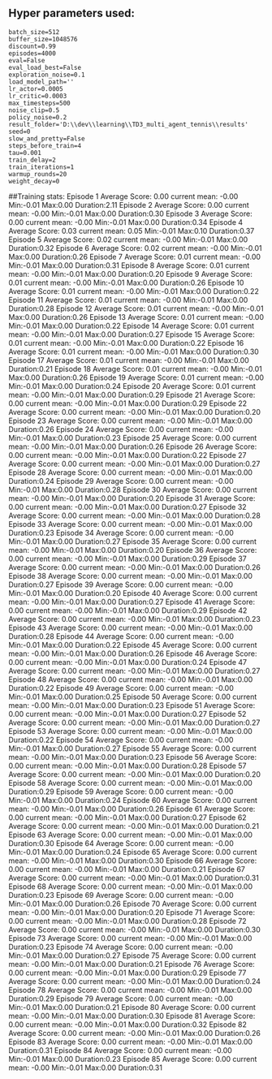 ## Hyper parameters used:
	batch_size=512
	buffer_size=1048576
	discount=0.99
	episodes=4000
	eval=False
	eval_load_best=False
	exploration_noise=0.1
	load_model_path=''
	lr_actor=0.0005
	lr_critic=0.0003
	max_timesteps=500
	noise_clip=0.5
	policy_noise=0.2
	result_folder='D:\\dev\\learning\\TD3_multi_agent_tennis\\results'
	seed=0
	slow_and_pretty=False
	steps_before_train=4
	tau=0.001
	train_delay=2
	train_iterations=1
	warmup_rounds=20
	weight_decay=0
##Training stats:
	Episode 1	Average Score: 0.00 	 current mean: -0.00	 Min:-0.01	Max:0.00	Duration:2.11
	Episode 2	Average Score: 0.00 	 current mean: -0.00	 Min:-0.01	Max:0.00	Duration:0.30
	Episode 3	Average Score: 0.00 	 current mean: -0.00	 Min:-0.01	Max:0.00	Duration:0.34
	Episode 4	Average Score: 0.03 	 current mean: 0.05	 Min:-0.01	Max:0.10	Duration:0.37
	Episode 5	Average Score: 0.02 	 current mean: -0.00	 Min:-0.01	Max:0.00	Duration:0.32
	Episode 6	Average Score: 0.02 	 current mean: -0.00	 Min:-0.01	Max:0.00	Duration:0.26
	Episode 7	Average Score: 0.01 	 current mean: -0.00	 Min:-0.01	Max:0.00	Duration:0.31
	Episode 8	Average Score: 0.01 	 current mean: -0.00	 Min:-0.01	Max:0.00	Duration:0.20
	Episode 9	Average Score: 0.01 	 current mean: -0.00	 Min:-0.01	Max:0.00	Duration:0.26
	Episode 10	Average Score: 0.01 	 current mean: -0.00	 Min:-0.01	Max:0.00	Duration:0.22
	Episode 11	Average Score: 0.01 	 current mean: -0.00	 Min:-0.01	Max:0.00	Duration:0.28
	Episode 12	Average Score: 0.01 	 current mean: -0.00	 Min:-0.01	Max:0.00	Duration:0.26
	Episode 13	Average Score: 0.01 	 current mean: -0.00	 Min:-0.01	Max:0.00	Duration:0.22
	Episode 14	Average Score: 0.01 	 current mean: -0.00	 Min:-0.01	Max:0.00	Duration:0.27
	Episode 15	Average Score: 0.01 	 current mean: -0.00	 Min:-0.01	Max:0.00	Duration:0.22
	Episode 16	Average Score: 0.01 	 current mean: -0.00	 Min:-0.01	Max:0.00	Duration:0.30
	Episode 17	Average Score: 0.01 	 current mean: -0.00	 Min:-0.01	Max:0.00	Duration:0.21
	Episode 18	Average Score: 0.01 	 current mean: -0.00	 Min:-0.01	Max:0.00	Duration:0.26
	Episode 19	Average Score: 0.01 	 current mean: -0.00	 Min:-0.01	Max:0.00	Duration:0.24
	Episode 20	Average Score: 0.01 	 current mean: -0.00	 Min:-0.01	Max:0.00	Duration:0.29
	Episode 21	Average Score: 0.00 	 current mean: -0.00	 Min:-0.01	Max:0.00	Duration:0.29
	Episode 22	Average Score: 0.00 	 current mean: -0.00	 Min:-0.01	Max:0.00	Duration:0.20
	Episode 23	Average Score: 0.00 	 current mean: -0.00	 Min:-0.01	Max:0.00	Duration:0.26
	Episode 24	Average Score: 0.00 	 current mean: -0.00	 Min:-0.01	Max:0.00	Duration:0.23
	Episode 25	Average Score: 0.00 	 current mean: -0.00	 Min:-0.01	Max:0.00	Duration:0.26
	Episode 26	Average Score: 0.00 	 current mean: -0.00	 Min:-0.01	Max:0.00	Duration:0.22
	Episode 27	Average Score: 0.00 	 current mean: -0.00	 Min:-0.01	Max:0.00	Duration:0.27
	Episode 28	Average Score: 0.00 	 current mean: -0.00	 Min:-0.01	Max:0.00	Duration:0.24
	Episode 29	Average Score: 0.00 	 current mean: -0.00	 Min:-0.01	Max:0.00	Duration:0.28
	Episode 30	Average Score: 0.00 	 current mean: -0.00	 Min:-0.01	Max:0.00	Duration:0.20
	Episode 31	Average Score: 0.00 	 current mean: -0.00	 Min:-0.01	Max:0.00	Duration:0.27
	Episode 32	Average Score: 0.00 	 current mean: -0.00	 Min:-0.01	Max:0.00	Duration:0.28
	Episode 33	Average Score: 0.00 	 current mean: -0.00	 Min:-0.01	Max:0.00	Duration:0.23
	Episode 34	Average Score: 0.00 	 current mean: -0.00	 Min:-0.01	Max:0.00	Duration:0.27
	Episode 35	Average Score: 0.00 	 current mean: -0.00	 Min:-0.01	Max:0.00	Duration:0.20
	Episode 36	Average Score: 0.00 	 current mean: -0.00	 Min:-0.01	Max:0.00	Duration:0.29
	Episode 37	Average Score: 0.00 	 current mean: -0.00	 Min:-0.01	Max:0.00	Duration:0.26
	Episode 38	Average Score: 0.00 	 current mean: -0.00	 Min:-0.01	Max:0.00	Duration:0.27
	Episode 39	Average Score: 0.00 	 current mean: -0.00	 Min:-0.01	Max:0.00	Duration:0.20
	Episode 40	Average Score: 0.00 	 current mean: -0.00	 Min:-0.01	Max:0.00	Duration:0.27
	Episode 41	Average Score: 0.00 	 current mean: -0.00	 Min:-0.01	Max:0.00	Duration:0.29
	Episode 42	Average Score: 0.00 	 current mean: -0.00	 Min:-0.01	Max:0.00	Duration:0.23
	Episode 43	Average Score: 0.00 	 current mean: -0.00	 Min:-0.01	Max:0.00	Duration:0.28
	Episode 44	Average Score: 0.00 	 current mean: -0.00	 Min:-0.01	Max:0.00	Duration:0.22
	Episode 45	Average Score: 0.00 	 current mean: -0.00	 Min:-0.01	Max:0.00	Duration:0.26
	Episode 46	Average Score: 0.00 	 current mean: -0.00	 Min:-0.01	Max:0.00	Duration:0.24
	Episode 47	Average Score: 0.00 	 current mean: -0.00	 Min:-0.01	Max:0.00	Duration:0.27
	Episode 48	Average Score: 0.00 	 current mean: -0.00	 Min:-0.01	Max:0.00	Duration:0.22
	Episode 49	Average Score: 0.00 	 current mean: -0.00	 Min:-0.01	Max:0.00	Duration:0.25
	Episode 50	Average Score: 0.00 	 current mean: -0.00	 Min:-0.01	Max:0.00	Duration:0.23
	Episode 51	Average Score: 0.00 	 current mean: -0.00	 Min:-0.01	Max:0.00	Duration:0.27
	Episode 52	Average Score: 0.00 	 current mean: -0.00	 Min:-0.01	Max:0.00	Duration:0.27
	Episode 53	Average Score: 0.00 	 current mean: -0.00	 Min:-0.01	Max:0.00	Duration:0.22
	Episode 54	Average Score: 0.00 	 current mean: -0.00	 Min:-0.01	Max:0.00	Duration:0.27
	Episode 55	Average Score: 0.00 	 current mean: -0.00	 Min:-0.01	Max:0.00	Duration:0.23
	Episode 56	Average Score: 0.00 	 current mean: -0.00	 Min:-0.01	Max:0.00	Duration:0.28
	Episode 57	Average Score: 0.00 	 current mean: -0.00	 Min:-0.01	Max:0.00	Duration:0.20
	Episode 58	Average Score: 0.00 	 current mean: -0.00	 Min:-0.01	Max:0.00	Duration:0.29
	Episode 59	Average Score: 0.00 	 current mean: -0.00	 Min:-0.01	Max:0.00	Duration:0.24
	Episode 60	Average Score: 0.00 	 current mean: -0.00	 Min:-0.01	Max:0.00	Duration:0.26
	Episode 61	Average Score: 0.00 	 current mean: -0.00	 Min:-0.01	Max:0.00	Duration:0.27
	Episode 62	Average Score: 0.00 	 current mean: -0.00	 Min:-0.01	Max:0.00	Duration:0.21
	Episode 63	Average Score: 0.00 	 current mean: -0.00	 Min:-0.01	Max:0.00	Duration:0.30
	Episode 64	Average Score: 0.00 	 current mean: -0.00	 Min:-0.01	Max:0.00	Duration:0.24
	Episode 65	Average Score: 0.00 	 current mean: -0.00	 Min:-0.01	Max:0.00	Duration:0.30
	Episode 66	Average Score: 0.00 	 current mean: -0.00	 Min:-0.01	Max:0.00	Duration:0.21
	Episode 67	Average Score: 0.00 	 current mean: -0.00	 Min:-0.01	Max:0.00	Duration:0.31
	Episode 68	Average Score: 0.00 	 current mean: -0.00	 Min:-0.01	Max:0.00	Duration:0.23
	Episode 69	Average Score: 0.00 	 current mean: -0.00	 Min:-0.01	Max:0.00	Duration:0.26
	Episode 70	Average Score: 0.00 	 current mean: -0.00	 Min:-0.01	Max:0.00	Duration:0.20
	Episode 71	Average Score: 0.00 	 current mean: -0.00	 Min:-0.01	Max:0.00	Duration:0.28
	Episode 72	Average Score: 0.00 	 current mean: -0.00	 Min:-0.01	Max:0.00	Duration:0.30
	Episode 73	Average Score: 0.00 	 current mean: -0.00	 Min:-0.01	Max:0.00	Duration:0.23
	Episode 74	Average Score: 0.00 	 current mean: -0.00	 Min:-0.01	Max:0.00	Duration:0.27
	Episode 75	Average Score: 0.00 	 current mean: -0.00	 Min:-0.01	Max:0.00	Duration:0.21
	Episode 76	Average Score: 0.00 	 current mean: -0.00	 Min:-0.01	Max:0.00	Duration:0.29
	Episode 77	Average Score: 0.00 	 current mean: -0.00	 Min:-0.01	Max:0.00	Duration:0.24
	Episode 78	Average Score: 0.00 	 current mean: -0.00	 Min:-0.01	Max:0.00	Duration:0.29
	Episode 79	Average Score: 0.00 	 current mean: -0.00	 Min:-0.01	Max:0.00	Duration:0.21
	Episode 80	Average Score: 0.00 	 current mean: -0.00	 Min:-0.01	Max:0.00	Duration:0.30
	Episode 81	Average Score: 0.00 	 current mean: -0.00	 Min:-0.01	Max:0.00	Duration:0.32
	Episode 82	Average Score: 0.00 	 current mean: -0.00	 Min:-0.01	Max:0.00	Duration:0.26
	Episode 83	Average Score: 0.00 	 current mean: -0.00	 Min:-0.01	Max:0.00	Duration:0.31
	Episode 84	Average Score: 0.00 	 current mean: -0.00	 Min:-0.01	Max:0.00	Duration:0.23
	Episode 85	Average Score: 0.00 	 current mean: -0.00	 Min:-0.01	Max:0.00	Duration:0.31
